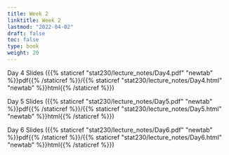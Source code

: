 ```yaml
---
title: Week 2 
linktitle: Week 2
lastmod: "2022-04-02"
draft: false  
toc: false  
type: book  
weight: 20
---
```



Day 4 Slides ({{% staticref "stat230/lecture_notes/Day4.pdf" "newtab" %}}pdf{{% /staticref %}}/{{% staticref "stat230/lecture_notes/Day4.html" "newtab" %}}html{{% /staticref %}})

Day 5 Slides ({{% staticref "stat230/lecture_notes/Day5.pdf" "newtab" %}}pdf{{% /staticref %}}/{{% staticref "stat230/lecture_notes/Day5.html" "newtab" %}}html{{% /staticref %}})

Day 6 Slides ({{% staticref "stat230/lecture_notes/Day6.pdf" "newtab" %}}pdf{{% /staticref %}}/{{% staticref "stat230/lecture_notes/Day6.html" "newtab" %}}html{{% /staticref %}})